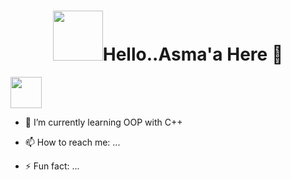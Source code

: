 <h1 align="center"> <img
      src="https://i.ibb.co/6g96M4h/ezgif-com-gif-maker.gif"  width="80"/>Hello..Asma'a Here 👋</h1>

<img
      src="https://i.ibb.co/xfN0brH/working-cat.gif" width="50"/>
- 🌱 I’m currently learning OOP with C++

- 📫 How to reach me: ...
- ⚡ Fun fact: ...
